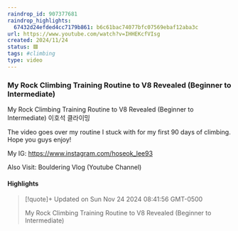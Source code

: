 ```yaml
---
raindrop_id: 907377681
raindrop_highlights:
  67432d24efded4cc7179b861: b6c61bac74077bfc07569ebaf12aba3c
url: https://www.youtube.com/watch?v=IHHEKcfVIsg
created: 2024/11/24
status: 🟥
tags: #climbing
type: video
---
```



### My Rock Climbing Training Routine to V8 Revealed (Beginner to Intermediate)

My Rock Climbing Training Routine to V8 Revealed (Beginner to Intermediate) 이호석 클라이밍

The video goes over my routine I stuck with for my first 90 days of climbing.
Hope you guys enjoy!

My IG: https://www.instagram.com/hoseok_lee93

Also Visit: Bouldering Vlog (Youtube Channel)

#### Highlights

> [!quote]+ Updated on Sun Nov 24 2024 08:41:56 GMT-0500
>
> My Rock Climbing Training Routine to V8 Revealed (Beginner to Intermediate)
